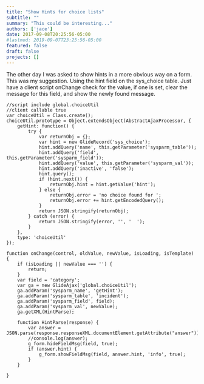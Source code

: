 ```yaml
---
title: "Show Hints for choice lists"
subtitle: ""
summary: "This could be interesting..."
authors: ['jace']
date: 2017-09-08T20:25:56-05:00
#lastmod: 2019-09-07T23:25:56-05:00
featured: false
draft: false
projects: []
---
```


The other day I was asked to show hints in a more obvious way on a form.
This was my suggestion. Using the hint field on the sys\_choice table.
Just have a client script onChange check for the value, if one is set,
clear the message for this field, and show the newly found message.

``` {.js}
//script include global.choiceUtil
//client callable true
var choiceUtil = Class.create();
choiceUtil.prototype = Object.extendsObject(AbstractAjaxProcessor, {
    getHint: function() {
        try {
            var returnObj = {};
            var hint = new GlideRecord('sys_choice');
            hint.addQuery('name', this.getParameter('sysparm_table'));
            hint.addQuery('field', this.getParameter('sysparm_field'));
            hint.addQuery('value', this.getParameter('sysparm_val'));
            hint.addQuery('inactive', 'false');
            hint.query();
            if (hint.next()) {
                returnObj.hint = hint.getValue('hint');
            } else {
                returnObj.error = 'no choice found for ';
                returnObj.error += hint.getEncodedQuery();
            }
            return JSON.stringify(returnObj);
        } catch (error) {
            return JSON.stringify(error, '', '  ');
        }
    },
    type: 'choiceUtil'
});
```

``` {.js}
function onChange(control, oldValue, newValue, isLoading, isTemplate) {
    if (isLoading || newValue === '') {
        return;
    }
    var field = 'category';
    var ga = new GlideAjax('global.choiceUtil');
    ga.addParam('sysparm_name', 'getHint');
    ga.addParam('sysparm_table', 'incident');
    ga.addParam('sysparm_field', field);
    ga.addParam('sysparm_val', newValue);
    ga.getXML(HintParse);

    function HintParse(response) {
        var answer = JSON.parse(response.responseXML.documentElement.getAttribute("answer"));
        //console.log(answer);
        g_form.hideFieldMsg(field, true);
        if (answer.hint) {
            g_form.showFieldMsg(field, answer.hint, 'info', true);
        }
    }

}
```
